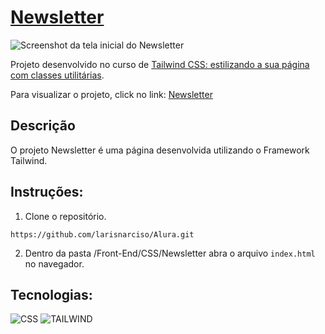 # [Newsletter](https://larisnarciso.github.io/Alura/Front-End/CSS/Newsletter/index.html)

![Screenshot da tela inicial do Newsletter](./assets/Newsletter.png)

Projeto desenvolvido no curso de [Tailwind CSS: estilizando a sua página com classes utilitárias](https://cursos.alura.com.br/course/tailwind-css-estilizando-pagina-classes-utilitarias).

Para visualizar o projeto, click no link: [Newsletter](https://larisnarciso.github.io/Alura/Front-End/CSS/Newsletter/index.html)

## Descrição

O projeto Newsletter é uma página desenvolvida utilizando o Framework Tailwind.

## Instruções:

1. Clone o repositório.

```
https://github.com/larisnarciso/Alura.git
```

2. Dentro da pasta /Front-End/CSS/Newsletter abra o arquivo `index.html` no navegador.

## Tecnologias:

![CSS](https://img.shields.io/badge/css-%2320232a.svg?style=for-the-badge&logo=css3&logoColor=%2361dafb)
![TAILWIND](https://img.shields.io/badge/Tailwind-%2320232a.svg?style=for-the-badge&logo=Tailwind-CSS&logoColor=06B6D4)
